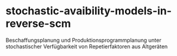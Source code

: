 # stochastic-avaibility-models-in-reverse-scm
Beschaffungsplanung und Produktionsprogrammplanung unter stochastischer Verfügbarkeit von Repetierfaktoren aus Altgeräten
